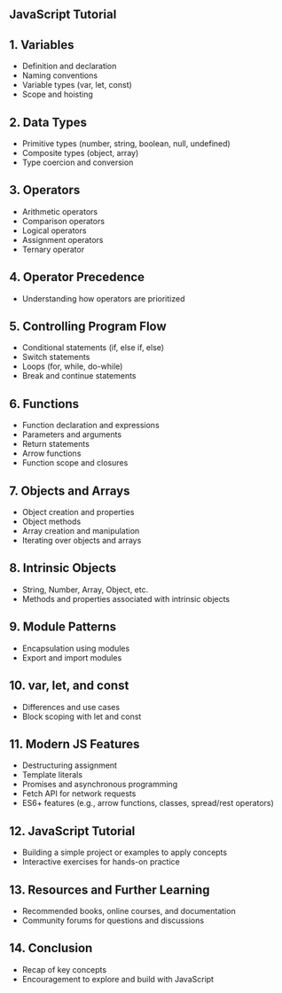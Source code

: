 ## JavaScript Tutorial

## 1. **Variables**
   - Definition and declaration
   - Naming conventions
   - Variable types (var, let, const)
   - Scope and hoisting

## 2. **Data Types**
   - Primitive types (number, string, boolean, null, undefined)
   - Composite types (object, array)
   - Type coercion and conversion

## 3. **Operators**
   - Arithmetic operators
   - Comparison operators
   - Logical operators
   - Assignment operators
   - Ternary operator

## 4. **Operator Precedence**
   - Understanding how operators are prioritized

## 5. **Controlling Program Flow**
   - Conditional statements (if, else if, else)
   - Switch statements
   - Loops (for, while, do-while)
   - Break and continue statements

## 6. **Functions**
   - Function declaration and expressions
   - Parameters and arguments
   - Return statements
   - Arrow functions
   - Function scope and closures

## 7. **Objects and Arrays**
   - Object creation and properties
   - Object methods
   - Array creation and manipulation
   - Iterating over objects and arrays

## 8. **Intrinsic Objects**
   - String, Number, Array, Object, etc.
   - Methods and properties associated with intrinsic objects

## 9. **Module Patterns**
   - Encapsulation using modules
   - Export and import modules

## 10. **var, let, and const**
   - Differences and use cases
   - Block scoping with let and const

## 11. **Modern JS Features**
   - Destructuring assignment
   - Template literals
   - Promises and asynchronous programming
   - Fetch API for network requests
   - ES6+ features (e.g., arrow functions, classes, spread/rest operators)

## 12. **JavaScript Tutorial**
   - Building a simple project or examples to apply concepts
   - Interactive exercises for hands-on practice

## 13. **Resources and Further Learning**
   - Recommended books, online courses, and documentation
   - Community forums for questions and discussions

## 14. **Conclusion**
   - Recap of key concepts
   - Encouragement to explore and build with JavaScript
